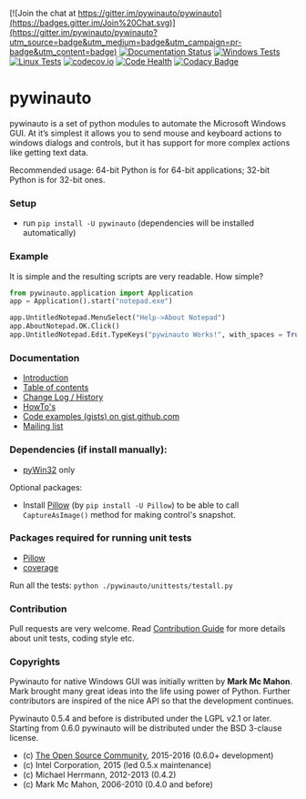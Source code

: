 [![Join the chat at https://gitter.im/pywinauto/pywinauto](https://badges.gitter.im/Join%20Chat.svg)](https://gitter.im/pywinauto/pywinauto?utm_source=badge&utm_medium=badge&utm_campaign=pr-badge&utm_content=badge)
[![Documentation Status](https://readthedocs.org/projects/pywinauto/badge/?version=latest)](http://pywinauto.readthedocs.org/en/latest/?badge=latest)
[![Windows Tests](https://ci.appveyor.com/api/projects/status/ykk30v7vcvkmpnoq/branch/master?svg=true&passingText=Windows%20tests%20-%20OK&pendingText=Windows%20tests%20-%20running&failingText=Windows%20tests%20-%20fail)](https://ci.appveyor.com/project/pywinauto/pywinauto)
[![Linux Tests](https://travis-ci.org/pywinauto/pywinauto.svg?branch=master)](https://travis-ci.org/pywinauto/pywinauto)
[![codecov.io](http://codecov.io/github/pywinauto/pywinauto/coverage.svg?branch=master)](http://codecov.io/github/pywinauto/pywinauto?branch=master)
[![Code Health](https://landscape.io/github/pywinauto/pywinauto/master/landscape.svg?style=flat)](https://landscape.io/github/pywinauto/pywinauto/master)
[![Codacy Badge](https://api.codacy.com/project/badge/Grade/b823b31c0f2b48d6873326d038c5a516)](https://www.codacy.com/app/pywinauto/pywinauto?utm_source=github.com&amp;utm_medium=referral&amp;utm_content=pywinauto/pywinauto&amp;utm_campaign=Badge_Grade)

pywinauto
============
pywinauto is a set of python modules to automate the Microsoft Windows GUI. 
At it’s simplest it allows you to send mouse and keyboard actions to windows 
dialogs and controls, but it has support for more complex actions like getting text data.

Recommended usage: 64-bit Python is for 64-bit applications; 32-bit Python is for 32-bit ones.

### Setup
* run `pip install -U pywinauto` (dependencies will be installed automatically)

### Example
It is simple and the resulting scripts are very readable. How simple?

```python
from pywinauto.application import Application
app = Application().start("notepad.exe")

app.UntitledNotepad.MenuSelect("Help->About Notepad")
app.AboutNotepad.OK.Click()
app.UntitledNotepad.Edit.TypeKeys("pywinauto Works!", with_spaces = True)
```

### Documentation
* [Introduction](http://pywinauto.readthedocs.io/en/latest/)
* [Table of contents](http://pywinauto.readthedocs.io/en/latest/contents.html)
* [Change Log / History](http://pywinauto.readthedocs.io/en/latest/HISTORY.html)
* [HowTo's](http://pywinauto.readthedocs.io/en/latest/HowTo.html)
* [Code examples (gists) on gist.github.com](https://gist.github.com/vasily-v-ryabov)
* [Mailing list](https://sourceforge.net/p/pywinauto/mailman/)

### Dependencies (if install manually):
* [pyWin32](http://sourceforge.net/projects/pywin32/files/pywin32/) only

Optional packages:
* Install [Pillow](https://pypi.python.org/pypi/Pillow) (by `pip install -U Pillow`) to be able to call `CaptureAsImage()` method for making control's snapshot.

### Packages required for running unit tests
* [Pillow](https://pypi.python.org/pypi/Pillow)
* [coverage](https://pypi.python.org/pypi/coverage)

Run all the tests: `python ./pywinauto/unittests/testall.py`

### Contribution
Pull requests are very welcome. Read [Contribution Guide](https://github.com/pywinauto/pywinauto/wiki/Contribution-Guide-(draft)) for more details about unit tests, coding style etc.

### Copyrights
Pywinauto for native Windows GUI was initially written by **Mark Mc Mahon**. 
Mark brought many great ideas into the life using power of Python. 
Further contributors are inspired of the nice API so that the development continues.

Pywinauto 0.5.4 and before is distributed under the LGPL v2.1 or later. Starting from 0.6.0 pywinauto will be distributed under the BSD 3-clause license.
* (c) [The Open Source Community](https://github.com/pywinauto/pywinauto/graphs/contributors), 2015-2016 (0.6.0+ development)
* (c) Intel Corporation, 2015 (led 0.5.x maintenance)
* (c) Michael Herrmann, 2012-2013 (0.4.2)
* (c) Mark Mc Mahon, 2006-2010 (0.4.0 and before)